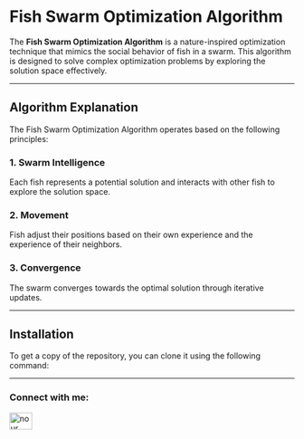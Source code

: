 # Fish Swarm Optimization Algorithm

The **Fish Swarm Optimization Algorithm** is a nature-inspired optimization technique that mimics the social behavior of fish in a swarm. This algorithm is designed to solve complex optimization problems by exploring the solution space effectively.

---

## Algorithm Explanation

The Fish Swarm Optimization Algorithm operates based on the following principles:

### 1. Swarm Intelligence
Each fish represents a potential solution and interacts with other fish to explore the solution space.

### 2. Movement
Fish adjust their positions based on their own experience and the experience of their neighbors.

### 3. Convergence
The swarm converges towards the optimal solution through iterative updates.

---

## Installation

To get a copy of the repository, you can clone it using the following command:

---

<h3 align="left">Connect with me:</h3>
<p align="left">
<a href="https://www.linkedin.com/in/nour-ghsaier-bb7248221/" target="blank"><img align="center" src="https://raw.githubusercontent.com/rahuldkjain/github-profile-readme-generator/master/src/images/icons/Social/linked-in-alt.svg" alt="nour ghsaier" height="30" width="40" /></a>
</p>


